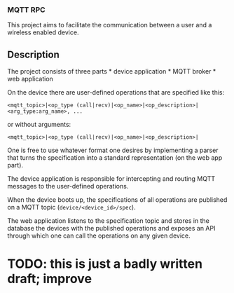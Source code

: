 ### MQTT RPC

This project aims to facilitate the communication between a user and a 
wireless enabled device.

## Description

The project consists of three parts
    * device application
    * MQTT broker
    * web application

On the device there are user-defined operations that are specified like this:
```
<mqtt_topic>|<op_type (call|recv)|<op_name>|<op_description>|<arg_type:arg_name>, ...
```
or without arguments:
```
<mqtt_topic>|<op_type (call|recv)|<op_name>|<op_description>|
```

One is free to use whatever format one desires by implementing a parser that turns the specification into a standard representation (on the web app part).

The device application is responsible for intercepting and routing MQTT messages to the user-defined operations. 

When the device boots up, the specifications of all operations are published on a MQTT topic (`device/<device_id>/spec`).

The web application listens to the specification topic and stores in the database the devices with the published operations and exposes an API through which one can call the operations on any given device.


# TODO: this is just a badly written draft; improve
